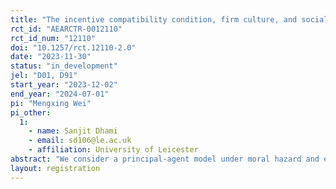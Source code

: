 ```yaml
---
title: "The incentive compatibility condition, firm culture, and social norms under moral hazard"
rct_id: "AEARCTR-0012110"
rct_id_num: "12110"
doi: "10.1257/rct.12110-2.0"
date: "2023-11-30"
status: "in_development"
jel: "D01, D91"
start_year: "2023-12-02"
end_year: "2024-07-01"
pi: "Mengxing Wei"
pi_other:
  1:
    - name: Sanjit Dhami
    - email: sd106@le.ac.uk
    - affiliation: University of Leicester
abstract: "We consider a principal-agent model under moral hazard and examine, theoretically, and empirically, the psychological and social motivations of the agent. In particular we examine the effect of such motivations on the incentive compatibility condition (ICC) of the agent. We show that even when the ICC is violated in the classical analysis, if firm culture and social norms are effective, then the worker will prefer to exert high effort levels. If this is the case, then the classical analysis overstates the informational rents to workers, as well as the nature of the moral hazard problem."
layout: registration
---
```


